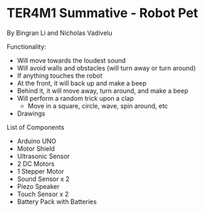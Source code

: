 TER4M1 Summative - Robot Pet
============================
By Bingran Li and Nicholas Vadivelu

Functionality:
* Will move towards the loudest sound
* Will avoid walls and obstacles (will turn away or turn around)
* If anything touches the robot
* At the front, it will back up and make a beep 
* Behind it, it will move away, turn around, and make a beep
* Will perform a random trick upon a clap 
  * Move in a square, circle, wave, spin around, etc
* Drawings

List of Components
* Arduino UNO
* Motor Shield
* Ultrasonic Sensor
* 2 DC Motors
* 1 Stepper Motor
* Sound Sensor x 2
* Piezo Speaker
* Touch Sensor x 2
* Battery Pack with Batteries

